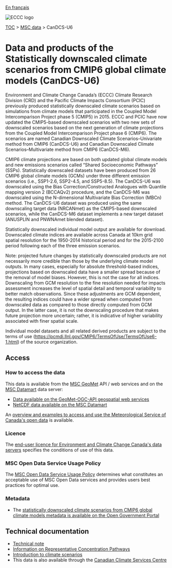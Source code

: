 [En français](readme_candcs-u6_fr.md)

![ECCC logo](../../img_eccc-logo.png)

[TOC](../../readme_en.md) > [MSC data](../readme_en.md) > CanDCS-U6

# Data and products of the Statistically downscaled climate scenarios from CMIP6 global climate models (CanDCS-U6)  

Environment and Climate Change Canada’s (ECCC) Climate Research Division (CRD) and the Pacific Climate Impacts Consortium (PCIC) previously produced statistically downscaled climate scenarios based on simulations from climate models that participated in the Coupled Model Intercomparison Project phase 5 (CMIP5) in 2015. ECCC and PCIC have now updated the CMIP5-based downscaled scenarios with two new sets of downscaled scenarios based on the next generation of climate projections from the Coupled Model Intercomparison Project phase 6 (CMIP6). The scenarios are named Canadian Downscaled Climate Scenarios–Univariate method from CMIP6 (CanDCS-U6) and Canadian Downscaled Climate Scenarios–Multivariate method from CMIP6 (CanDCS-M6).

CMIP6 climate projections are based on both updated global climate models and new emissions scenarios called “Shared Socioeconomic Pathways” (SSPs). Statistically downscaled datasets have been produced from 26 CMIP6 global climate models (GCMs) under three different emission scenarios (i.e., SSP1-2.6, SSP2-4.5, and SSP5-8.5). The CanDCS-U6 was downscaled using the Bias Correction/Constructed Analogues with Quantile mapping version 2 (BCCAQv2) procedure, and the CanDCS-M6 was downscaled using the N-dimensional Multivariate Bias Correction (MBCn) method. The CanDCS-U6 dataset was produced using the same downscaling target data (NRCANmet) as the CMIP5-based downscaled scenarios, while the CanDCS-M6 dataset implements a new target dataset (ANUSPLIN and PNWNAmet blended dataset).

Statistically downscaled individual model output are available for download. Downscaled climate indices are available across Canada at 10km grid spatial resolution for the 1950-2014 historical period and for the 2015-2100 period following each of the three emission scenarios.

Note: projected future changes by statistically downscaled products are not necessarily more credible than those by the underlying climate model outputs. In many cases, especially for absolute threshold-based indices, projections based on downscaled data have a smaller spread because of the removal of model biases. However, this is not the case for all indices. Downscaling from GCM resolution to the fine resolution needed for impacts assessment increases the level of spatial detail and temporal variability to better match observations. Since these adjustments are GCM dependent, the resulting indices could have a wider spread when computed from downscaled data as compared to those directly computed from GCM output. In the latter case, it is not the downscaling procedure that makes future projection more uncertain; rather, it is indicative of higher variability associated with finer spatial scale.

Individual model datasets and all related derived products are subject to the terms of use (https://pcmdi.llnl.gov/CMIP6/TermsOfUse/TermsOfUse6-1.html) of the source organization.

## Access

### How to access the data

This data is available from the [MSC GeoMet](../../msc-geomet/readme_en.md) API / web services and on the [MSC Datamart](../../msc-datamart/readme_en.md) data server:

* [Data available on the GeoMet-OGC-API geospatial web services](https://api.weather.gc.ca/)
* [NetCDF data available on the MSC Datamart](readme_candcs-u6-datamart_en.md)

An [overview and examples to access and use the Meteorological Service of Canada's open data](../../usage/readme_en.md) is available.

### Licence

The [end-user licence for Environment and Climate Change Canada's data servers](../../licence/readme_en.md) specifies the conditions of use of this data.

### MSC Open Data Service Usage Policy

The [MSC Open Data Service Usage Policy](../../usage-policy/readme_en.md) determines what constitutes an acceptable use of MSC Open Data services and provides users best practices for optimal use.

### Metadata

* The [statistically downscaled climate scenarios from CMIP6 global climate models metadata is available on the Open Government Portal](https://catalogue.ec.gc.ca/geonetwork/srv/eng/catalog.search#/metadata/f73d6939-912a-4add-a291-c233fc5d1946)

## Technical documentation

* [Technical note](https://collaboration.cmc.ec.gc.ca/cmc/cmos/public_doc/msc-data/climate_candcsu6/CanDCS-U6_Technical_Documentation_en.pdf)
* [Information on Representative Concentration Pathways](http://climate-scenarios.canada.ca/?page=scen-rcp )
* [Introduction to climate scenarios](http://climate-scenarios.canada.ca/?page=cmip6-scenarios)
* This data is also available through the [Canadian Climate Services Centre](https://www.canada.ca/en/environment-climate-change/services/climate-change/canadian-centre-climate-services/about.html)